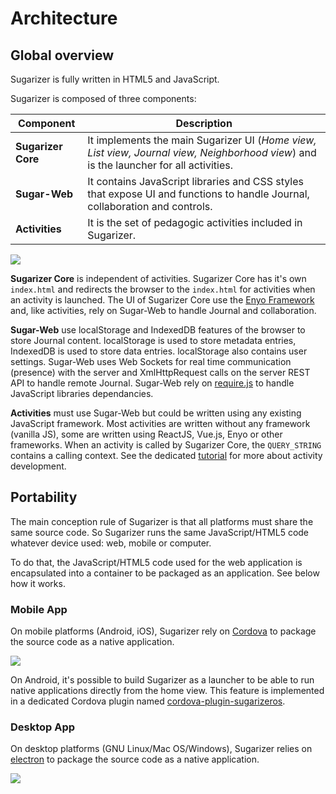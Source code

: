 # Architecture

## Global overview 
Sugarizer is fully written in HTML5 and JavaScript.

Sugarizer is composed of three components:

| Component | Description |
| --- | --- |
| **Sugarizer Core** | It implements the main Sugarizer UI (*Home view, List view, Journal view, Neighborhood view*) and is the launcher for all activities. |
| **Sugar-Web** | It contains JavaScript libraries and CSS styles that expose UI and functions to handle Journal, collaboration and controls. |
| **Activities** | It is the set of pedagogic activities included in Sugarizer. |

![](images/global-architecture.svg)

**Sugarizer Core** is independent of activities. Sugarizer Core has it's own `index.html` and redirects the browser to the `index.html` for activities when an activity is launched. The UI of Sugarizer Core use the [Enyo Framework](http://enyojs.com/) and, like activities, rely on Sugar-Web to handle Journal and collaboration.

**Sugar-Web** use localStorage and IndexedDB features of the browser to store Journal content. localStorage is used to store metadata entries, IndexedDB is used to store data entries. localStorage also contains user settings.
Sugar-Web uses Web Sockets for real time communication (presence) with the server and XmlHttpRequest calls on the server REST API to handle remote Journal.
Sugar-Web rely on [require.js](http://www.requirejs.org/) to handle JavaScript libraries dependancies.

**Activities** must use Sugar-Web but could be written using any existing JavaScript framework. Most activities are written without any framework (vanilla JS), some are written using ReactJS, Vue.js, Enyo or other frameworks. When an activity is called by Sugarizer Core, the `QUERY_STRING` contains a calling context. See the dedicated [tutorial](tutorial.md) for more about activity development.


## Portability

The main conception rule of Sugarizer is that all platforms must share the same source code. So Sugarizer runs the same JavaScript/HTML5 code whatever device used: web, mobile or computer.

To do that, the JavaScript/HTML5 code used for the web application is encapsulated into a container to be packaged as an application. See below how it works.


### Mobile App

On mobile platforms (Android, iOS), Sugarizer rely on [Cordova](http://cordova.apache.org/) to package the source code as a native application.

![](images/mobile-architecture.svg)

On Android, it's possible to build Sugarizer as a launcher to be able to run native applications directly from the home view. This feature is implemented in a dedicated Cordova plugin named [cordova-plugin-sugarizeros](https://github.com/llaske/cordova-plugin-sugarizeros).


### Desktop App

On desktop platforms (GNU Linux/Mac OS/Windows), Sugarizer relies on [electron](https://github.com/electron/electron) to package the source code as a native application.

![](images/app-architecture.svg)

